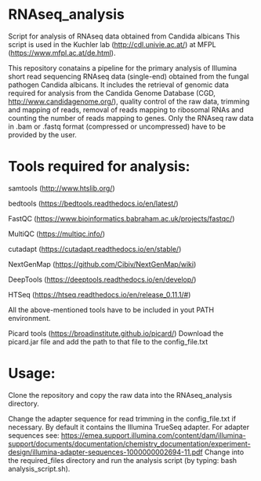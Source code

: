 # RNAseq_analysis
Script for analysis of RNAseq data obtained from Candida albicans
This script is used in the Kuchler lab (http://cdl.univie.ac.at/) at MFPL (https://www.mfpl.ac.at/de.html).

This repository conatains a pipeline for the primary analysis of Illumina short read sequencing RNAseq data (single-end) obtained from the fungal pathogen Candida albicans. It includes the retrieval of genomic data required for analysis from the Candida Genome Database (CGD, http://www.candidagenome.org/), quality control of the raw data, trimming and mapping of reads, removal of reads mapping to ribosomal RNAs and counting the number of reads mapping to genes. Only the RNAseq raw data in .bam or .fastq format (compressed or uncompressed) have to be provided by the user.

# Tools required for analysis:

samtools (http://www.htslib.org/)

bedtools (https://bedtools.readthedocs.io/en/latest/)

FastQC (https://www.bioinformatics.babraham.ac.uk/projects/fastqc/)

MultiQC (https://multiqc.info/)

cutadapt (https://cutadapt.readthedocs.io/en/stable/)

NextGenMap (https://github.com/Cibiv/NextGenMap/wiki)

DeepTools (https://deeptools.readthedocs.io/en/develop/)

HTSeq (https://htseq.readthedocs.io/en/release_0.11.1/#)

All the above-mentioned tools have to be included in yout PATH environment.

Picard tools (https://broadinstitute.github.io/picard/)
  Download the picard.jar file and add the path to that file to the config_file.txt

# Usage:

Clone the repository and copy the raw data into the RNAseq_analysis directory.

Change the adapter sequence for read trimming in the config_file.txt if necessary. By default it contains the Illumina TrueSeq adapter.
  For adapter sequences see: https://emea.support.illumina.com/content/dam/illumina-support/documents/documentation/chemistry_documentation/experiment-design/illumina-adapter-sequences-1000000002694-11.pdf
Change into the required_files directory and run the analysis script (by typing: bash analysis_script.sh).

